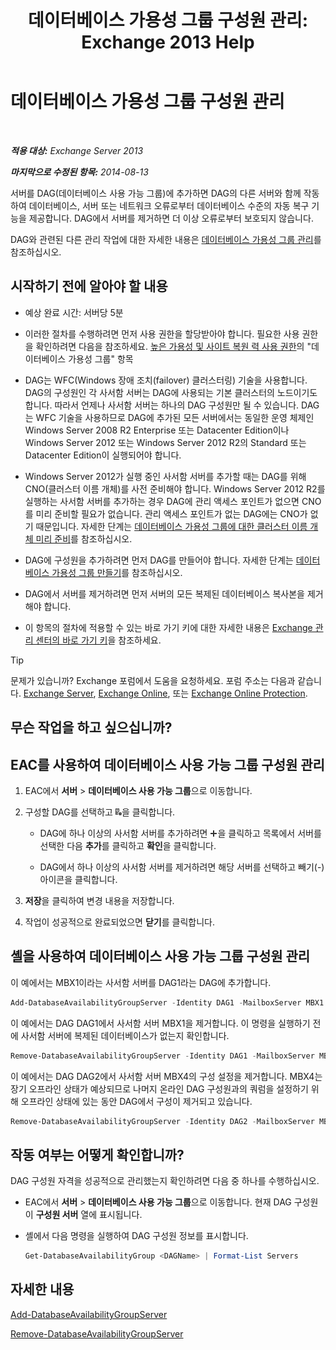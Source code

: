 ﻿---
title: '데이터베이스 가용성 그룹 구성원 관리: Exchange 2013 Help'
TOCTitle: 데이터베이스 가용성 그룹 구성원 관리
ms:assetid: fb2ea15e-96d5-4045-b75b-b0aa5fc60479
ms:mtpsurl: https://technet.microsoft.com/ko-kr/library/Dd351278(v=EXCHG.150)
ms:contentKeyID: 50484578
ms.date: 05/22/2018
mtps_version: v=EXCHG.150
ms.translationtype: MT
---

# 데이터베이스 가용성 그룹 구성원 관리

 

_**적용 대상:** Exchange Server 2013_

_**마지막으로 수정된 항목:** 2014-08-13_

서버를 DAG(데이터베이스 사용 가능 그룹)에 추가하면 DAG의 다른 서버와 함께 작동하여 데이터베이스, 서버 또는 네트워크 오류로부터 데이터베이스 수준의 자동 복구 기능을 제공합니다. DAG에서 서버를 제거하면 더 이상 오류로부터 보호되지 않습니다.

DAG와 관련된 다른 관리 작업에 대한 자세한 내용은 [데이터베이스 가용성 그룹 관리](managing-database-availability-groups-exchange-2013-help.md)를 참조하십시오.

## 시작하기 전에 알아야 할 내용

  - 예상 완료 시간: 서버당 5분

  - 이러한 절차를 수행하려면 먼저 사용 권한을 할당받아야 합니다. 필요한 사용 권한을 확인하려면 다음을 참조하세요. [높은 가용성 및 사이트 복원 력 사용 권한](high-availability-and-site-resilience-permissions-exchange-2013-help.md)의 "데이터베이스 가용성 그룹" 항목

  - DAG는 WFC(Windows 장애 조치(failover) 클러스터링) 기술을 사용합니다. DAG의 구성원인 각 사서함 서버는 DAG에 사용되는 기본 클러스터의 노드이기도 합니다. 따라서 언제나 사서함 서버는 하나의 DAG 구성원만 될 수 있습니다. DAG는 WFC 기술을 사용하므로 DAG에 추가된 모든 서버에서는 동일한 운영 체제인 Windows Server 2008 R2 Enterprise 또는 Datacenter Edition이나 Windows Server 2012 또는 Windows Server 2012 R2의 Standard 또는 Datacenter Edition이 실행되어야 합니다.

  - Windows Server 2012가 실행 중인 사서함 서버를 추가할 때는 DAG를 위해 CNO(클러스터 이름 개체)를 사전 준비해야 합니다. Windows Server 2012 R2를 실행하는 사서함 서버를 추가하는 경우 DAG에 관리 액세스 포인트가 없으면 CNO를 미리 준비할 필요가 없습니다. 관리 액세스 포인트가 없는 DAG에는 CNO가 없기 때문입니다. 자세한 단계는 [데이터베이스 가용성 그룹에 대한 클러스터 이름 개체 미리 준비](pre-stage-the-cluster-name-object-for-a-database-availability-group-exchange-2013-help.md)를 참조하십시오.

  - DAG에 구성원을 추가하려면 먼저 DAG를 만들어야 합니다. 자세한 단계는 [데이터베이스 가용성 그룹 만들기](create-a-database-availability-group-exchange-2013-help.md)를 참조하십시오.

  - DAG에서 서버를 제거하려면 먼저 서버의 모든 복제된 데이터베이스 복사본을 제거해야 합니다.

  - 이 항목의 절차에 적용할 수 있는 바로 가기 키에 대한 자세한 내용은 [Exchange 관리 센터의 바로 가기 키](keyboard-shortcuts-in-the-exchange-admin-center-exchange-online-protection-help.md)을 참조하세요.


> [!TIP]
> 문제가 있습니까? Exchange 포럼에서 도움을 요청하세요. 포럼 주소는 다음과 같습니다. <A href="https://go.microsoft.com/fwlink/p/?linkid=60612">Exchange Server</A>, <A href="https://go.microsoft.com/fwlink/p/?linkid=267542">Exchange Online</A>, 또는 <A href="https://go.microsoft.com/fwlink/p/?linkid=285351">Exchange Online Protection</A>.



## 무슨 작업을 하고 싶으십니까?

## EAC를 사용하여 데이터베이스 사용 가능 그룹 구성원 관리

1.  EAC에서 **서버** \> **데이터베이스 사용 가능 그룹**으로 이동합니다.

2.  구성할 DAG를 선택하고 ![DAG 구성원 관리](images/Dd351278.d567ae56-d6cd-4edb-ab67-ad8f7c58f337(EXCHG.150).gif "DAG 구성원 관리")을 클릭합니다.
    
      - DAG에 하나 이상의 사서함 서버를 추가하려면 ![아이콘 추가](images/JJ218640.c1e75329-d6d7-4073-a27d-498590bbb558(EXCHG.150).gif "아이콘 추가")을 클릭하고 목록에서 서버를 선택한 다음 **추가**를 클릭하고 **확인**을 클릭합니다.
    
      - DAG에서 하나 이상의 사서함 서버를 제거하려면 해당 서버를 선택하고 빼기(-) 아이콘을 클릭합니다.

3.  **저장**을 클릭하여 변경 내용을 저장합니다.

4.  작업이 성공적으로 완료되었으면 **닫기**를 클릭합니다.

## 셸을 사용하여 데이터베이스 사용 가능 그룹 구성원 관리

이 예에서는 MBX1이라는 사서함 서버를 DAG1라는 DAG에 추가합니다.

```powershell
Add-DatabaseAvailabilityGroupServer -Identity DAG1 -MailboxServer MBX1
```

이 예에서는 DAG DAG1에서 사서함 서버 MBX1을 제거합니다. 이 명령을 실행하기 전에 사서함 서버에 복제된 데이터베이스가 없는지 확인합니다.

```powershell
Remove-DatabaseAvailabilityGroupServer -Identity DAG1 -MailboxServer MBX1
```

이 예에서는 DAG DAG2에서 사서함 서버 MBX4의 구성 설정을 제거합니다. MBX4는 장기 오프라인 상태가 예상되므로 나머지 온라인 DAG 구성원과의 쿼럼을 설정하기 위해 오프라인 상태에 있는 동안 DAG에서 구성이 제거되고 있습니다.

```powershell
Remove-DatabaseAvailabilityGroupServer -Identity DAG2 -MailboxServer MBX4 -ConfigurationOnly
```

## 작동 여부는 어떻게 확인합니까?

DAG 구성원 자격을 성공적으로 관리했는지 확인하려면 다음 중 하나를 수행하십시오.

  - EAC에서 **서버** \> **데이터베이스 사용 가능 그룹**으로 이동합니다. 현재 DAG 구성원이 **구성원 서버** 열에 표시됩니다.

  - 셸에서 다음 명령을 실행하여 DAG 구성원 정보를 표시합니다.
    
    ```powershell
    Get-DatabaseAvailabilityGroup <DAGName> | Format-List Servers
    ```

## 자세한 내용

[Add-DatabaseAvailabilityGroupServer](https://technet.microsoft.com/ko-kr/library/dd298049\(v=exchg.150\))

[Remove-DatabaseAvailabilityGroupServer](https://technet.microsoft.com/ko-kr/library/dd297956\(v=exchg.150\))

